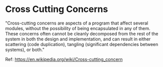 # Cross Cutting Concerns

"Cross-cutting concerns are aspects of a program that affect several modules, without the possibility of being encapsulated in any of them. These concerns often cannot be cleanly decomposed from the rest of the system in both the design and implementation, and can result in either scattering (code duplication), tangling (significant dependencies between systems), or both."

Ref: https://en.wikipedia.org/wiki/Cross-cutting_concern
